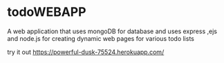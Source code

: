 # todoWEBAPP
A web application that uses mongoDB for database and uses express ,ejs and node.js for creating dynamic web pages for various todo lists


try it out 
https://powerful-dusk-75524.herokuapp.com/
